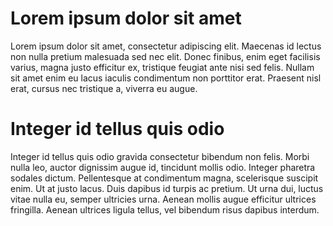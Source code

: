 # Lorem ipsum dolor sit amet
Lorem ipsum dolor sit amet, consectetur adipiscing elit. Maecenas id lectus non nulla pretium malesuada sed nec elit. Donec finibus, enim eget facilisis varius, magna justo efficitur ex, tristique feugiat ante nisi sed felis. Nullam sit amet enim eu lacus iaculis condimentum non porttitor erat. Praesent nisl erat, cursus nec tristique a, viverra eu augue. 
# Integer id tellus quis odio
Integer id tellus quis odio gravida consectetur bibendum non felis. Morbi nulla leo, auctor dignissim augue id, tincidunt mollis odio. Integer pharetra sodales dictum. Pellentesque at condimentum magna, scelerisque suscipit enim. Ut at justo lacus. Duis dapibus id turpis ac pretium. Ut urna dui, luctus vitae nulla eu, semper ultricies urna. Aenean mollis augue efficitur ultrices fringilla. Aenean ultrices ligula tellus, vel bibendum risus dapibus interdum.